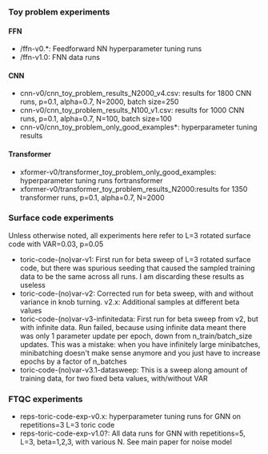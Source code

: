 ### Toy problem experiments

#### FFN
 - /ffn-v0.*: Feedforward NN hyperparameter tuning runs
 - /ffn-v1.0: FNN data runs

#### CNN
  - cnn-v0/cnn_toy_problem_results_N2000_v4.csv: results for 1800 CNN runs, p=0.1, alpha=0.7, N=2000, batch size=250
  - cnn-v0/cnn_toy_problem_results_N100_v1.csv: results for 1000 CNN runs, p=0.1, alpha=0.7, N=100, batch size=100 
  - cnn-v0/cnn_toy_problem_only_good_examples*: hyperparameter tuning results

#### Transformer
 - xformer-v0/transformer_toy_problem_only_good_examples: hyperparameter tuning runs fortransformer
 - xformer-v0/transformer_toy_problem_results_N2000:results for 1350 transformer runs, p=0.1, alpha=0.7, N=2000

### Surface code experiments
Unless otherwise noted, all experiments here refer to L=3 rotated surface code with VAR=0.03, p=0.05

 - toric-code-(no)var-v1: First run for beta sweep of L=3 rotated surface code, but there was spurious seeding that caused the sampled training data to be the same across all runs. I am discarding these results as useless
 - toric-code-(no)var-v2: Corrected run for beta sweep, with and without variance in knob turning. v2.x: Additional samples at different beta values
  - toric-code-(no)var-v3-infinitedata: First run for beta sweep from v2, but with infinite data. Run failed, because using infinite data meant there was only 1 parameter update per epoch, down from n_train/batch_size updates. This was a mistake: when you have infinitely large minibatches, minibatching doesn't make sense anymore and you just have to increase epochs by a factor of n_batches 
  - toric-code-(no)var-v3.1-datasweep: This is a sweep along amount of training data, for two fixed beta values, with/without VAR

### FTQC experiments

 - reps-toric-code-exp-v0.x: hyperparameter tuning runs for GNN on repetitions=3 L=3 toric code
 - reps-toric-code-exp-v1.0?: All data runs for GNN with repetitions=5, L=3, beta=1,2,3, with various N. See main paper for noise model
